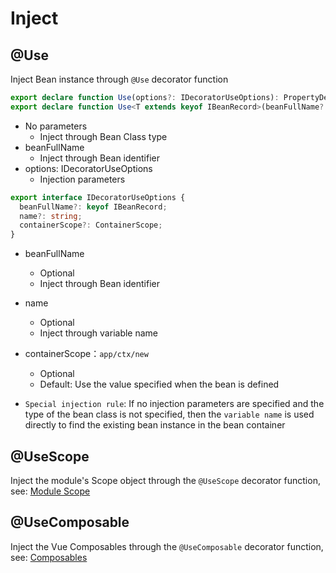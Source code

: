 # Inject

## @Use

Inject Bean instance through `@Use` decorator function

```typescript
export declare function Use(options?: IDecoratorUseOptions): PropertyDecorator;
export declare function Use<T extends keyof IBeanRecord>(beanFullName?: T): PropertyDecorator;
```

- No parameters
  - Inject through Bean Class type
- beanFullName
  - Inject through Bean identifier
- options: IDecoratorUseOptions
  - Injection parameters

```typescript
export interface IDecoratorUseOptions {
  beanFullName?: keyof IBeanRecord;
  name?: string;
  containerScope?: ContainerScope;
}
```

- beanFullName
  - Optional
  - Inject through Bean identifier
- name
  - Optional
  - Inject through variable name
- containerScope：`app/ctx/new`

  - Optional
  - Default: Use the value specified when the bean is defined

- `Special injection rule`: If no injection parameters are specified and the type of the bean class is not specified, then the `variable name` is used directly to find the existing bean instance in the bean container

## @UseScope

Inject the module's Scope object through the `@UseScope` decorator function, see: [Module Scope](../scope/introduction.md)

## @UseComposable

Inject the Vue Composables through the `@UseComposable` decorator function, see: [Composables](../../vue/composables.md)
